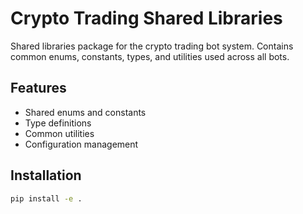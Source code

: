 # Crypto Trading Shared Libraries

Shared libraries package for the crypto trading bot system. Contains common enums, constants, types, and utilities used across all bots.

## Features
- Shared enums and constants
- Type definitions
- Common utilities
- Configuration management

## Installation
```bash
pip install -e .